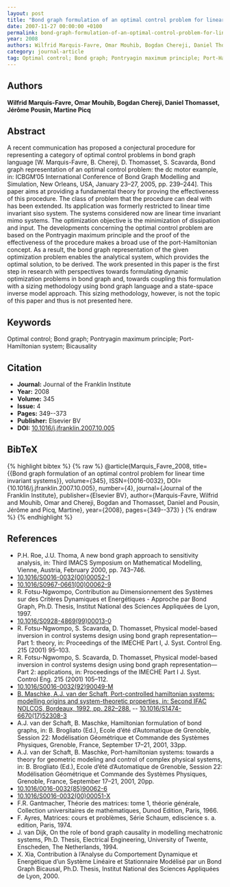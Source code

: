 ```yaml
---
layout: post
title: "Bond graph formulation of an optimal control problem for linear time invariant systems"
date: 2007-11-27 00:00:00 +0100
permalink: bond-graph-formulation-of-an-optimal-control-problem-for-linear-time-invariant-systems
year: 2008
authors: Wilfrid Marquis-Favre, Omar Mouhib, Bogdan Chereji, Daniel Thomasset, Jérôme Pousin, Martine Picq
category: journal-article
tag: Optimal control; Bond graph; Pontryagin maximum principle; Port-Hamiltonian system; Bicausality
---
```

 
## Authors
**Wilfrid Marquis-Favre, Omar Mouhib, Bogdan Chereji, Daniel Thomasset, Jérôme Pousin, Martine Picq**
 
## Abstract
A recent communication has proposed a conjectural procedure for representing a category of optimal control problems in bond graph language [W. Marquis-Favre, B. Chereji, D. Thomasset, S. Scavarda, Bond graph representation of an optimal control problem: the dc motor example, in: ICBGM’05 International Conference of Bond Graph Modelling and Simulation, New Orleans, USA, January 23–27, 2005, pp. 239–244]. This paper aims at providing a fundamental theory for proving the effectiveness of this procedure. The class of problem that the procedure can deal with has been extended. Its application was formerly restricted to linear time invariant siso system. The systems considered now are linear time invariant mimo systems. The optimization objective is the minimization of dissipation and input. The developments concerning the optimal control problem are based on the Pontryagin maximum principle and the proof of the effectiveness of the procedure makes a broad use of the port-Hamiltonian concept. As a result, the bond graph representation of the given optimization problem enables the analytical system, which provides the optimal solution, to be derived. The work presented in this paper is the first step in research with perspectives towards formulating dynamic optimization problems in bond graph and, towards coupling this formulation with a sizing methodology using bond graph language and a state-space inverse model approach. This sizing methodology, however, is not the topic of this paper and thus is not presented here.
 
## Keywords
Optimal control; Bond graph; Pontryagin maximum principle; Port-Hamiltonian system; Bicausality
 
## Citation
- **Journal:** Journal of the Franklin Institute
- **Year:** 2008
- **Volume:** 345
- **Issue:** 4
- **Pages:** 349--373
- **Publisher:** Elsevier BV
- **DOI:** [10.1016/j.jfranklin.2007.10.005](https://doi.org/10.1016/j.jfranklin.2007.10.005)
 
## BibTeX
{% highlight bibtex %}
{% raw %}
@article{Marquis_Favre_2008,
  title={{Bond graph formulation of an optimal control problem for linear time invariant systems}},
  volume={345},
  ISSN={0016-0032},
  DOI={10.1016/j.jfranklin.2007.10.005},
  number={4},
  journal={Journal of the Franklin Institute},
  publisher={Elsevier BV},
  author={Marquis-Favre, Wilfrid and Mouhib, Omar and Chereji, Bogdan and Thomasset, Daniel and Pousin, Jérôme and Picq, Martine},
  year={2008},
  pages={349--373}
}
{% endraw %}
{% endhighlight %}
 
## References
- P.H. Roe, J.U. Thoma, A new bond graph approach to sensitivity analysis, in: Third IMACS Symposium on Mathematical Modelling, Vienne, Austria, February 2000, pp. 743–746.
- [10.1016/S0016-0032(00)00052-1](https://doi.org/10.1016/S0016-0032(00)00052-1)
- [10.1016/S0967-0661(00)00062-9](https://doi.org/10.1016/S0967-0661(00)00062-9)
- R. Fotsu-Ngwompo, Contribution au Dimensionnement des Systèmes sur des Critères Dynamiques et Energétiques - Approche par Bond Graph, Ph.D. Thesis, Institut National des Sciences Appliquées de Lyon, 1997.
- [10.1016/S0928-4869(99)00013-0](https://doi.org/10.1016/S0928-4869(99)00013-0)
- R. Fotsu-Ngwompo, S. Scavarda, D. Thomasset, Physical model-based inversion in control systems design using bond graph representation—Part 1: theory, in: Proceedings of the IMECHE Part I, J. Syst. Control Eng. 215 (2001) 95–103.
- R. Fotsu-Ngwompo, S. Scavarda, D. Thomasset, Physical model-based inversion in control systems design using bond graph representation—Part 2: applications, in: Proceedings of the IMECHE Part I J. Syst. Control Eng. 215 (2001) 105–112.
- [10.1016/S0016-0032(92)90049-M](https://doi.org/10.1016/S0016-0032(92)90049-M)
- [B. Maschke, A.J. van der Schaft, Port-controlled hamiltonian systems: modelling origins and system-theoretic properties, in: Second IFAC NOLCOS, Bordeaux, 1992, pp. 282–288.](port-controlled-hamiltonian-systems-modelling-origins-and-systemtheoretic-properties-92) -- [10.1016/S1474-6670(17)52308-3](https://doi.org/10.1016/S1474-6670(17)52308-3)
- A.J. van der Schaft, B. Maschke, Hamiltonian formulation of bond graphs, in: B. Brogliato (Ed.), Ecole d’été d’Automatique de Grenoble, Session 22: Modélisation Géométrique et Commande des Systèmes Physiques, Grenoble, France, September 17–21, 2001, 33pp.
- A.J. van der Schaft, B. Maschke, Port-hamiltonian systems: towards a theory for geometric modeling and control of complex physical systems, in: B. Brogliato (Ed.), Ecole d’été d’Automatique de Grenoble, Session 22: Modélisation Géométrique et Commande des Systèmes Physiques, Grenoble, France, September 17–21, 2001, 20pp.
- [10.1016/0016-0032(85)90062-6](https://doi.org/10.1016/0016-0032(85)90062-6)
- [10.1016/S0016-0032(00)00051-X](https://doi.org/10.1016/S0016-0032(00)00051-X)
- F.R. Gantmacher, Théorie des matrices: tome 1, théorie générale, Collection universitaires de mathématiques, Dunod Edition, Paris, 1966.
- F. Ayres, Matrices: cours et problèmes, Série Schaum, ediscience s. a. edition, Paris, 1974.
- J. van Dijk, On the role of bond graph causality in modelling mechatronic systems, Ph.D. Thesis, Electrical Engineering, University of Twente, Enscheden, The Netherlands, 1994.
- X. Xia, Contribution à l’Analyse du Comportement Dynamique et Energétique d’un Système Linéaire et Stationnaire Modélisé par un Bond Graph Bicausal, Ph.D. Thesis, Institut National des Sciences Appliquées de Lyon, 2000.

